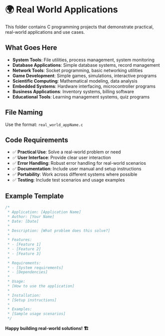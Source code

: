 # 🌍 Real World Applications

This folder contains C programming projects that demonstrate practical, real-world applications and use cases.

## What Goes Here
- **System Tools**: File utilities, process management, system monitoring
- **Database Applications**: Simple database systems, record management
- **Network Tools**: Socket programming, basic networking utilities
- **Game Development**: Simple games, simulations, interactive programs
- **Scientific Computing**: Mathematical modeling, data analysis
- **Embedded Systems**: Hardware interfacing, microcontroller programs
- **Business Applications**: Inventory systems, billing software
- **Educational Tools**: Learning management systems, quiz programs

## File Naming
Use the format: `real_world_appName.c`

## Code Requirements
- ✅ **Practical Use**: Solve a real-world problem or need
- ✅ **User Interface**: Provide clear user interaction
- ✅ **Error Handling**: Robust error handling for real-world scenarios
- ✅ **Documentation**: Include user manual and setup instructions
- ✅ **Portability**: Work across different systems where possible
- ✅ **Testing**: Include test scenarios and usage examples

## Example Template
```c
/*
 * Application: [Application Name]
 * Author: [Your Name]
 * Date: [Date]
 * 
 * Description: [What problem does this solve?]
 * 
 * Features:
 * - [Feature 1]
 * - [Feature 2]
 * - [Feature 3]
 * 
 * Requirements:
 * - [System requirements]
 * - [Dependencies]
 * 
 * Usage:
 * [How to use the application]
 * 
 * Installation:
 * [Setup instructions]
 * 
 * Examples:
 * [Sample usage scenarios]
 */
```

**Happy building real-world solutions! 🏗️**
